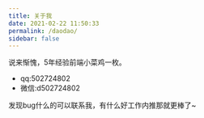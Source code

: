 ```yaml
---
title: 关于我
date: 2021-02-22 11:50:33
permalink: /daodao/
sidebar: false
---
```

说来惭愧，5年经验前端小菜鸡一枚。
- qq:502724802
- 微信:d502724802  


发现bug什么的可以联系我，有什么好工作内推那就更棒了~

